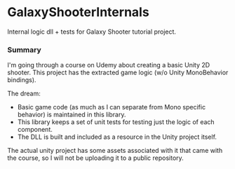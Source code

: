 # GalaxyShooterInternals
Internal logic dll + tests for Galaxy Shooter tutorial project.

### Summary

I'm going through a course on Udemy about creating a basic Unity 2D shooter. This project has the extracted game logic (w/o Unity MonoBehavior bindings).

The dream:
* Basic game code (as much as I can separate from Mono specific behavior) is maintained in this library.
* This library keeps a set of unit tests for testing just the logic of each component.
* The DLL is built and included as a resource in the Unity project itself.

The actual unity project has some assets associated with it that came with the course, so I will not be uploading it to a public repository.
